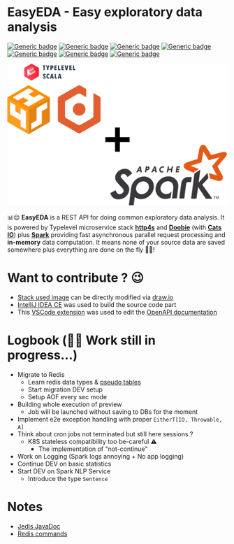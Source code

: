 # EasyEDA - Easy exploratory data analysis

[![Generic badge](https://img.shields.io/badge/Scala-2.13-darkred.svg?style=plastic)](https://www.scala-lang.org/)
[![Generic badge](https://img.shields.io/badge/http4s-0.23-red.svg?style=plastic)](https://http4s.org/#)
[![Generic badge](https://img.shields.io/badge/Doobie-1.0-orangered.svg?style=plastic)](https://tpolecat.github.io/doobie/)
[![Generic badge](https://img.shields.io/badge/Spark-3.3-orange.svg?style=plastic)](https://spark.apache.org/)
[![Generic badge](https://img.shields.io/badge/SwaggerUI-4.14-green.svg?style=plastic)](https://swagger.io/)
[![Generic badge](https://img.shields.io/badge/SBT-1.7-blue.svg?style=plastic)](https://www.scala-sbt.org/)
[![Generic badge](https://img.shields.io/badge/OpenJDK-11-white.svg?style=plastic)](https://adoptium.net/)

![stackUsed](docs/stackUsed.png)

📊😌 **EasyEDA** is a REST API for doing common exploratory data analysis.
It is powered by Typelevel microservice stack **[http4s](https://http4s.org/v0.23/docs/quickstart.html)**
and **[Doobie](https://tpolecat.github.io/doobie/)** (with **[Cats IO](https://typelevel.org/cats-effect/)**)
plus **[Spark](https://spark.apache.org/docs/3.3.3/)**
providing fast asynchronous parallel request processing and **in-memory** data computation.
It means none of your source data are saved somewhere plus everything are done on the fly 🚀🤩!


# Want to contribute ? 😉

- [Stack used image](docs/stackUsed.png) can be directly modified via [draw.io](https://app.diagrams.net/)
- [IntelliJ IDEA CE](https://www.jetbrains.com/idea/) was used to build the source code part
- This [VSCode extension](https://marketplace.visualstudio.com/items?itemName=42Crunch.vscode-openapi) was used to edit the [OpenAPI documentation](src/main/resources/swagger/openapi.yaml)


# Logbook (🙏😣 Work still in progress...)

- Migrate to Redis
  - Learn redis data types & [pseudo tables](https://stackoverflow.com/questions/16375188/redis-strings-vs-redis-hashes-to-represent-json-efficiency)
  - Start migration DEV setup
  - Setup AOF every sec mode
- Building whole execution of preview
  - Job will be launched without saving to DBs for the moment
- Implement e2e exception handling with proper `EitherT[IO, Throwable, A]`
- Think about cron jobs not terminated but still here sessions ?
  - K8S stateless compatibility too be-careful ⚠️
    - The implementation of "not-continue"
- Work on Logging (Spark logs annoying + No app logging)
- Continue DEV on basic statistics
- Start DEV on Spark NLP Service
  - Introduce the type `Sentence`


# Notes

- [Jedis JavaDoc](https://javadoc.io/doc/redis.clients/jedis/latest/index.html)
- [Redis commands](https://redis.io/commands/)
